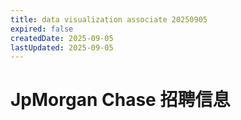```yaml
---
title: data visualization associate 20250905
expired: false
createdDate: 2025-09-05
lastUpdated: 2025-09-05
---
```

# JpMorgan Chase 招聘信息

<JobPostingTable job-posting-json-path="jpmorgan-chase/data/data-visualization-associate-20250905.json" />
